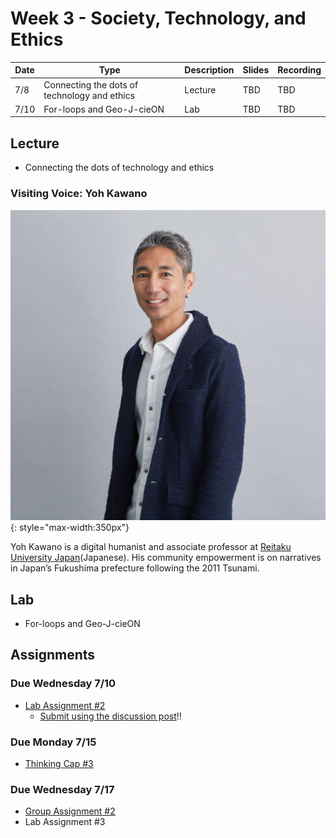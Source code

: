 # Week 3 - Society, Technology, and Ethics

Date|Type|Description|Slides|Recording|
|---|----|-----------|------|---------|
|7/8|Connecting the dots of technology and ethics|Lecture|TBD|TBD|
|7/10|For-loops and Geo-J-cieON|Lab|TBD|TBD|

## Lecture

- Connecting the dots of technology and ethics

### Visiting Voice: Yoh Kawano

![../media/yohkawano.jpg](../media/yohkawano.jpg){: style="max-width:350px"}

Yoh Kawano is a digital humanist and associate professor at [Reitaku University Japan](https://www.reitaku-u.ac.jp/about/teachers/1776447/)(Japanese). His community empowerment is on narratives in Japan’s Fukushima prefecture following the 2011 Tsunami.

## Lab

- For-loops and Geo-J-cieON

## Assignments

### Due Wednesday 7/10

- [Lab Assignment #2](../assignments/week2/lab_assignment.md)
  - [Submit using the discussion post](../help/submit.md)!!

### Due Monday 7/15

- [Thinking Cap #3](../assignments/week3/thinking_cap.md)

### Due Wednesday 7/17

- [Group Assignment #2](../assignments/week2/group_assignment.md)
- Lab Assignment #3
